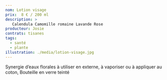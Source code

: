 ```yaml
---
nom: Lotion visage
prix:  8 € / 200 ml
description: >
   Calendula Camomille romaine Lavande Rose
producteur: Josie
contrats: tisanes
tags: 
  - santé
  - plante
illustration: ./media/lotion-visage.jpg
---
```


Synergie d’eaux florales à utiliser en externe, à vaporiser ou à appliquer au coton, Bouteille en verre teinté